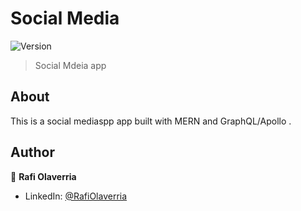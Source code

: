# Social Media 

![Version](https://img.shields.io/badge/version-1.0.0-blue.svg?cacheSeconds=2592000)

> Social Mdeia app

## About

This is a social mediaspp app built with MERN and GraphQL/Apollo .

## Author

👤 **Rafi Olaverria**

- LinkedIn: [@RafiOlaverria](https://linkedin.com/in/RafiOlaverria)
